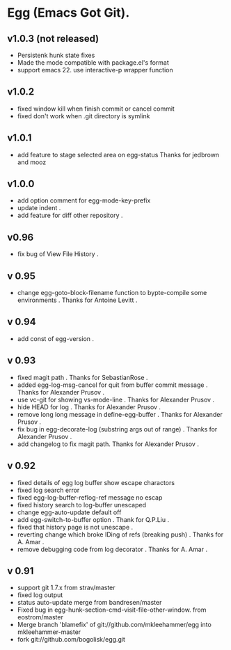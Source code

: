 # Egg (Emacs Got Git).

## v1.0.3 (not released)
- Persistenk hunk state fixes
- Made the mode compatible with package.el's format
- support emacs 22. use interactive-p wrapper function

## v1.0.2
- fixed window kill when finish commit or cancel commit
- fixed don't work when .git directory is symlink

## v1.0.1
- add feature to stage selected area on egg-status Thanks for jedbrown and mooz

## v1.0.0
- add option comment for egg-mode-key-prefix
- update indent .
- add feature for diff other repository .

## v0.96
- fix bug of View File History .

## v 0.95
- change egg-goto-block-filename function to bypte-compile some environments .
  Thanks for Antoine Levitt .

## v 0.94
- add const of egg-version .

## v 0.93
- fixed magit path . Thanks for SebastianRose .
- added egg-log-msg-cancel for quit from buffer commit message . Thanks for Alexander Prusov .
- use vc-git for showing vs-mode-line . Thanks for Alexander Prusov .
- hide HEAD for log . Thanks for Alexander Prusov .
- remove long long message in define-egg-buffer . Thanks for Alexander Prusov .
- fix bug in egg-decorate-log (substring args out of range) . Thanks for Alexander Prusov .
- add changelog to fix magit path. Thanks for Alexander Prusov .

## v 0.92
- fixed details of egg log buffer show escape charactors
- fixed log search error
- fixed egg-log-buffer-reflog-ref message no escap
- fixed history search to log-buffer unescaped
- change egg-auto-update default off
- add egg-switch-to-buffer option . Thank for Q.P.Liu .
- fixed that history page is not unescape .
- reverting change which broke IDing of refs (breaking push) . Thanks for A. Amar .
- remove debugging code from log decorator . Thanks for A. Amar .

## v 0.91

- support git 1.7.x from strav/master
- fixed log output
- status auto-update merge from bandresen/master
- Fixed bug in egg-hunk-section-cmd-visit-file-other-window. from eostrom/master
- Merge branch 'blamefix' of git://github.com/mkleehammer/egg into mkleehammer-master
- fork git://github.com/bogolisk/egg.git

